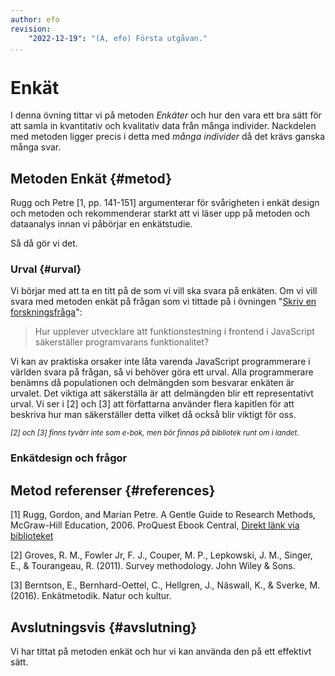 ```yaml
---
author: efo
revision:
    "2022-12-19": "(A, efo) Första utgåvan."
...
```

Enkät
==================================

I denna övning tittar vi på metoden _Enkäter_ och hur den vara ett bra sätt för att samla in kvantitativ och kvalitativ data från många individer. Nackdelen med metoden ligger precis i detta med _många individer_ då det krävs ganska många svar.



<!--more-->



Metoden Enkät {#metod}
--------------------------------------

Rugg och Petre [1, pp. 141-151] argumenterar för svårigheten i enkät design och metoden och rekommenderar starkt att vi läser upp på metoden och dataanalys innan vi påbörjar en enkätstudie.

Så då gör vi det.



### Urval {#urval}

Vi börjar med att ta en titt på de som vi vill ska svara på enkäten. Om vi vill svara med metoden enkät på frågan som vi tittade på i övningen "[Skriv en forskningsfråga](kunskap/skriv-en-forskningsfraga)":

> Hur upplever utvecklare att funktionstestning i frontend i JavaScript säkerställer programvarans funktionalitet?

Vi kan av praktiska orsaker inte låta varenda JavaScript programmerare i världen svara på frågan, så vi behöver göra ett urval. Alla programmerare benämns då populationen och delmängden som besvarar enkäten är urvalet. Det viktiga att säkerställa är att delmängden blir ett representativt urval. Vi ser i [2] och [3] att författarna använder flera kapitlen för att beskriva hur man säkerställer detta vilket då också blir viktigt för oss.

<small><i>[2] och [3] finns tyvärr inte som e-bok, men bör finnas på bibliotek runt om i landet.</i></small>



### Enkätdesign och frågor




Metod referenser {#references}
--------------------------------------

[1] Rugg, Gordon, and Marian Petre. A Gentle Guide to Research Methods, McGraw-Hill Education, 2006. ProQuest Ebook Central, [Direkt länk via biblioteket](https://bth.summon.serialssolutions.com/2.0.0/link/0/eLvHCXMwtV1LT8MwDLaAXUAcYIAYz4orKmRNu6QSIDEE22U3xLXK8oCJAWMr8PdxsrQdQwhx4FK1UZ-2635ubH8ANDoh4ZxPYIJRJUhTpqQllWKqFcWaCUPTplHG0ZLNlD-XTJDV2L8qHsdQ9baQ9g_KL0-KA7iOJoBLNAJczuHjctNnH9uO0riCRjBQjh-jSLI77jnW6Jkk93v3vncwDq0m5S3VlvbVPIUJ_fR3oCc7Y_ERdgfDYZUx8iWEJLboCmHelEhnrvf0dfuKImBDpzZ6DS1Tl53RLmhLbG_yJzWQ-fnkHRW9CLWYsSRaglq7fdmu_nS5nvy-g5DbZrbHjwuRi2u3fCuk8l5WYEVMHtHN4ycgtx1Z1WBkvn0uHQa4XYOatoUh67Cgn-uW7do_5wacnj2J8ePFZTCVeOAkHuQvQSHxwEv87NTtuAl3N9e3V93QE1GEgiMC5KHhkaYJIaapudA06nPGDEl4E_1dHwOuKO2rVDDEflJLwjWPMRLjCdNRImOVSroFq8JWLDznrrJRbUOQGElMIhUlksRUplyyqCUShNxMIwxTDTiaEUH2PnSz55OskBN65pQ3oG4lk42mrUky9K6IwRtwWAgqc0f5RN-s1OfOr3vswnJlT3uwlI_f9D4s9vOHA6_gT2N5LJ4)

[2] Groves, R. M., Fowler Jr, F. J., Couper, M. P., Lepkowski, J. M., Singer, E., & Tourangeau, R. (2011). Survey methodology. John Wiley & Sons.

[3] Berntson, E., Bernhard-Oettel, C., Hellgren, J., Näswall, K., & Sverke, M. (2016). Enkätmetodik. Natur och kultur.



Avslutningsvis {#avslutning}
--------------------------------------

Vi har tittat på metoden enkät och hur vi kan använda den på ett effektivt sätt.
